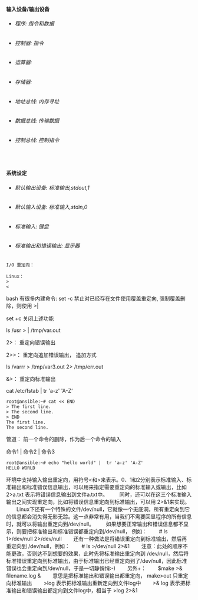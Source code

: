 #### 输入设备/输出设备
* ###### 程序:     指令和数据
* ###### 控制器:   指令
* ###### 运算器:
* ###### 存储器:
* ###### 地址总线: 内存寻址
* ###### 数据总线: 传输数据
* ###### 控制总线: 控制指令

<br>

#### 系统设定
* ###### 默认输出设备: 标准输出,stdout,1
* ###### 默认输入设备: 标准输入,stdin,0
* ###### 标准输入: 键盘
* ###### 标准输出和错误输出: 显示器

```shell
I/O 重定向：

Linux：
>
<
```

bash 有很多内建命令: set -c 禁止对已经存在文件使用覆盖重定向, 强制覆盖删除，则使用  >|

set +c      关闭上述功能

ls /usr > | /tmp/var.out        

2>：     重定向错误输出

2>>：  重定向追加错误输出， 追加方式

ls /varrr   >  /tmp/var3.out   2> /tmp/err.out

&>：     重定向标准输出

cat /etc/fstab | tr 'a-z' 'A-Z‘

```shell
root@ansible:~# cat << END
> The first line.
> The second line.
> END
The first line.
The second line.
```


管道： 前一个命令的删除，作为后一个命令的输入

命令1  |  命令2  |  命令3

```shell
root@ansible:~# echo "hello world" |  tr 'a-z' 'A-Z'
HELLO WORLD
```

环境中支持输入输出重定向，用符号<和>来表示。0、1和2分别表示标准输入、标准输出和标准错误信息输出，可以用来指定需要重定向的标准输入或输出，比如 2>a.txt 表示将错误信息输出到文件a.txt中。
　　同时，还可以在这三个标准输入输出之间实现重定向，比如将错误信息重定向到标准输出，可以用 2>&1来实现。
　　Linux下还有一个特殊的文件/dev/null，它就像一个无底洞，所有重定向到它的信息都会消失得无影无踪。这一点非常有用，当我们不需要回显程序的所有信息时，就可以将输出重定向到/dev/null。
　　如果想要正常输出和错误信息都不显示，则要把标准输出和标准错误都重定向到/dev/null， 例如：
　　# ls 1>/dev/null 2>/dev/null
　　还有一种做法是将错误重定向到标准输出，然后再重定向到 /dev/null，例如：
　　# ls >/dev/null 2>&1
　　注意：此处的顺序不能更改，否则达不到想要的效果，此时先将标准输出重定向到 /dev/null，然后将标准错误重定向到标准输出，由于标准输出已经重定向到了/dev/null，因此标准错误也会重定向到/dev/null，于是一切静悄悄:-)
　　另外+：
　　$make >& filename.log &
　　意思是把标准输出和错误输出都重定向， make>out 只重定向标准输出
　　>log 表示把标准输出重新定向到文件log中
　　>& log 表示把标准输出和错误输出都定向到文件log中，相当于 >log 2>&1

